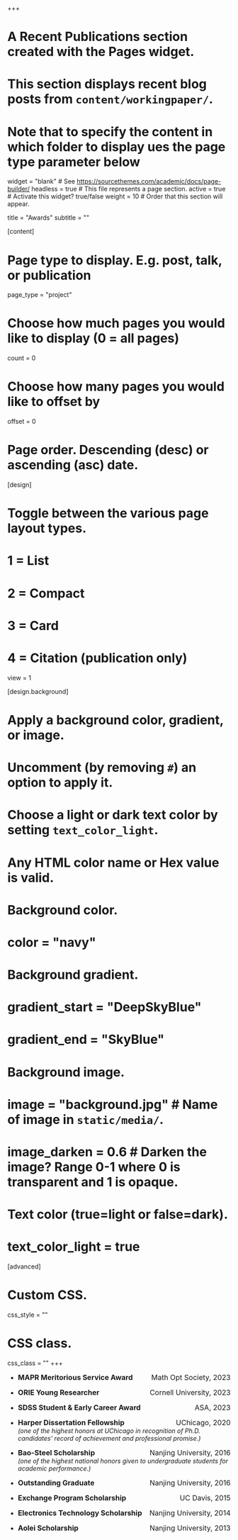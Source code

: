 +++
# A Recent Publications section created with the Pages widget.
# This section displays recent blog posts from `content/workingpaper/`.
# Note that to specify the content in which folder to display ues the page type parameter below

widget = "blank"  # See https://sourcethemes.com/academic/docs/page-builder/
headless = true  # This file represents a page section.
active = true  # Activate this widget? true/false
weight = 10  # Order that this section will appear.

title = "Awards"
subtitle = ""

[content]
  # Page type to display. E.g. post, talk, or publication
  page_type = "project"

  # Choose how much pages you would like to display (0 = all pages)
  count = 0
  # Choose how many pages you would like to offset by
  offset = 0
  # Page order. Descending (desc) or ascending (asc) date.

[design]
  # Toggle between the various page layout types.
  #   1 = List
  #   2 = Compact
  #   3 = Card
  #   4 = Citation (publication only)
  view = 1
  
[design.background]
  # Apply a background color, gradient, or image.
  #   Uncomment (by removing `#`) an option to apply it.
  #   Choose a light or dark text color by setting `text_color_light`.
  #   Any HTML color name or Hex value is valid.
    
  # Background color.
  # color = "navy"
  
  # Background gradient.
  # gradient_start = "DeepSkyBlue"
  # gradient_end = "SkyBlue"
  
  # Background image.
  # image = "background.jpg"  # Name of image in `static/media/`.
  # image_darken = 0.6  # Darken the image? Range 0-1 where 0 is transparent and 1 is opaque.

  # Text color (true=light or false=dark).
  # text_color_light = true  
  
[advanced]
 # Custom CSS. 
 css_style = ""
 
 # CSS class.
 css_class = ""
+++
- <font size="3"> **MAPR Meritorious Service Award** <span style="float:right;">Math Opt Society, 2023</span> <br> </font>

- <font size="3"> **ORIE Young Researcher** <span style="float:right;">Cornell University, 2023</span> <br> </font>

- <font size="3"> **SDSS Student & Early Career Award** <span style="float:right;">ASA, 2023</span> <br> </font>

- <font size="3"> **Harper Dissertation Fellowship** <span style="float:right;">UChicago, 2020</span> <br> </font>
*(one of the highest honors at UChicago in recognition of Ph.D. candidates' record of achievement and
professional promise.)*
- <font size="3"> **Bao-Steel Scholarship** <span style="float:right;">Nanjing University, 2016</span> <br> </font>
*(one of the highest national honors given to undergraduate students for academic performance.)* 

- <font size="3"> **Outstanding Graduate** <span style="float:right;">Nanjing University, 2016</span> <br> </font>

- <font size="3"> **Exchange Program Scholarship** <span style="float:right;">UC Davis, 2015</span> <br> </font>

- <font size="3"> **Electronics Technology Scholarship** <span style="float:right;">Nanjing University, 2014</span> <br> </font>

- <font size="3"> **Aolei Scholarship** <span style="float:right;">Nanjing University, 2013</span> <br> </font>


